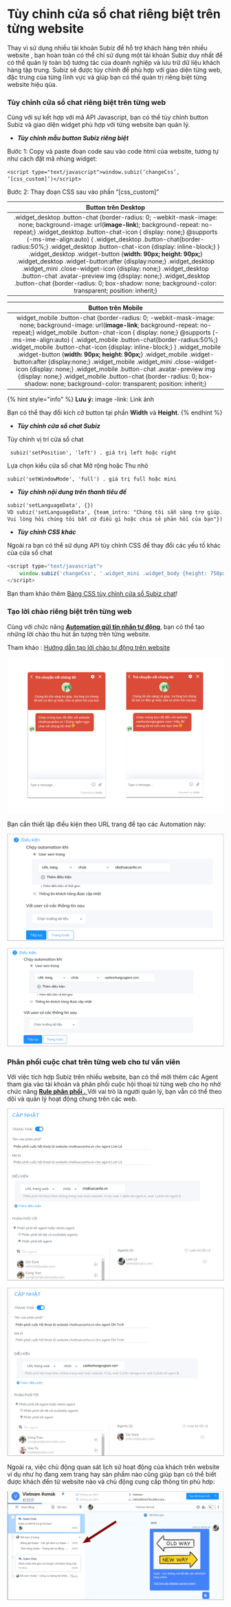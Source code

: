 # Tùy chỉnh cửa sổ chat riêng biệt trên từng website

Thay vì sử dụng nhiều tài khoản Subiz để hỗ trợ khách hàng trên nhiều website , bạn hoàn toàn có thể chỉ sử dụng một tài khoản Subiz duy nhất để có thể quản lý toàn bộ tương tác của doanh nghiệp và lưu trữ dữ liệu khách hàng tập trung. Subiz sẽ được tùy chỉnh để phù hợp với giao diện từng web, đặc trưng của từng lĩnh vực và giúp bạn có thể quản trị riêng biệt từng website hiệu qủa.

### Tùy chỉnh cửa sổ chat riêng biệt trên từng web

Cùng với sự kết hợp với mã API Javascript, bạn có thể tùy chỉnh button Subiz và giao diện widget phù hợp với từng website bạn quản lý.

* _**Tùy chỉnh mẫu button Subiz riêng biệt**_

Bước 1: Copy và paste đoạn code sau vào code html của website, tương tự như cách đặt mã nhúng widget:

```text
<script type="text/javascript">window.subiz(‘changeCss’, ‘[css_custom]’)</script>
```

Bước 2: Thay đoạn CSS sau vào phần “\[css\_custom\]”

| Button trên Desktop  |
| :---: |
| .widget\_desktop .button-chat {border-radius:  0; -webkit-mask-image: none; background-image: url\(**image-link**\); background-repeat: no-repeat;}  .widget\_desktop .button-chat-icon { display:  none;} @supports \(-ms-ime-align:auto\) { .widget\_desktop .button-chat{border-radius:50%;}  .widget\_desktop .button-chat-icon {display: inline-block;} } .widget\_desktop .widget-button {**width: 90px; height: 90px;**} .widget\_desktop .widget-button:after {display:none;} .widget\_desktop .widget\_mini .close-widget-icon {display: none;} .widget\_desktop .button-chat .avatar-preview img {display: none;} .widget\_desktop .button-chat {border-radius: 0; box-shadow: none; background-color: transparent; position: inherit;} |

| Button trên Mobile  |
| :---: |
| widget\_mobile .button-chat {border-radius:  0; -webkit-mask-image: none; background-image: url\(**image-link**; background-repeat: no-repeat;}  widget\_mobile .button-chat-icon { display:  none;} @supports \(-ms-ime-align:auto\) { .widget\_mobile .button-chat{border-radius:50%;}  .widget\_mobile .button-chat-icon {display: inline-block;} } .widget\_mobile .widget-button {**width: 90px; height: 90px;**} .widget\_mobile .widget-button:after {display:none;} .widget\_mobile .widget\_mini .close-widget-icon {display: none;} .widget\_mobile .button-chat .avatar-preview img {display: none;} .widget\_mobile .button-chat {border-radius: 0; box-shadow: none; background-color: transparent; position: inherit;}  |

{% hint style="info" %}
**Lưu ý:** image -link: Link ảnh

Bạn có thể thay đổi kích cỡ button tại phần **Width** và **Height**.
{% endhint %}

* _**Tùy chỉnh cửa sổ chat Subiz**_

Tùy chỉnh vị trí cửa sổ chat

```text
 subiz('setPosition', 'left') . giá trị left hoặc right
```

Lựa chọn kiểu cửa sổ chat Mở rộng hoặc Thu nhỏ

```text
subiz('setWindowMode', 'full') . giá trị full hoặc mini
```

* _**Tùy chỉnh nội dung trên thanh tiêu đề**_

```text
subiz('setLanguageData', {}) 
VD subiz('setLanguageData', {team_intro: "Chúng tôi sẵn sàng trợ giúp. Vui lòng hỏi chúng tôi bất cứ điều gì hoặc chia sẻ phản hồi của bạn"})
```

* _**Tùy chỉnh CSS khác**_

Ngoài ra bạn có thể sử dụng API tùy chỉnh CSS để thay đổi các yếu tố khác của cửa sổ chat 

```javascript
<script type="text/javascript">
    window.subiz('changeCss', '.widget_mini .widget_body {height: 750px !important; max-height: 800px !important;}')
</script>
```

Bạn tham khảo thêm [Bảng CSS tùy chỉnh cửa sổ Subiz chat](https://help.subiz.com/bat-dau-voi-subiz/thiet-lap-moi-truong-tuong-tac/tich-hop-subiz-len-website/bang-css-tuy-chinh-cua-so-chat)!

### Tạo lời chào riêng biệt trên từng web

Cùng với chức năng [**Automation gửi tin nhắn tự động**](https://app.subiz.com/settings/automations/add-conversation), bạn có thể tạo những lời chào thu hút ấn tượng trên từng website.

Tham khảo : [Hướng dẫn tạo lời chào tự động trên website ](https://help.subiz.com/su-dung-subiz-nang-cao/tuong-tac-tu-dong/mot-so-automation-thong-dung/automation-gui-tin-nhan-tu-dong)

![Ch&#xE0;o t&#x1EF1; &#x111;&#x1ED9;ng ri&#xEA;ng cho t&#x1EEB;ng website](../.gitbook/assets/frame.png)

Bạn cần thiết lập điều kiện theo URL trang để tạo các Automation này:

![T&#x1EA1;o &#x111;i&#x1EC1;u ki&#x1EC7;n theo URL](../.gitbook/assets/2019-07-04_11-16-1.png)

![T&#x1EA1;o &#x111;i&#x1EC1;u ki&#x1EC7;n theo URL](../.gitbook/assets/2019-07-04_11-09.png)

### Phân phối cuộc chat trên từng web cho tư vấn viên

Với việc tích hợp Subiz trên nhiều website, bạn có thể mời thêm các Agent tham gia vào tài khoản và phân phối cuộc hội thoại từ từng web cho họ nhờ chức năng [**Rule phân phối .** ](https://app.subiz.com/settings/rule-setting)Với vai trò là người quản lý, bạn vẫn có thể theo dõi và quản lý hoạt động chung trên các web.

![T&#x1EA1;o rule ph&#xE2;n ph&#x1ED1;i theo t&#x1EEB;ng web](../.gitbook/assets/rule-a%20%281%29.png)

![T&#x1EA1;o rule ph&#xE2;n ph&#x1ED1;i theo t&#x1EEB;ng web ](../.gitbook/assets/rule-b.png)

Ngoài ra, việc chủ động quan sát lịch sử hoạt động của khách trên website ví dụ như họ đang xem trang hay sản phẩm nào cũng giúp bạn có thể biết được khách đến từ website nào và chủ động cung cấp thông tin phù hơp:

![L&#x1ECB;ch s&#x1EED; ho&#x1EA1;t &#x111;&#x1ED9;ng c&#x1EE7;a kh&#xE1;ch h&#xE0;ng](../.gitbook/assets/hoat-dong.png)



